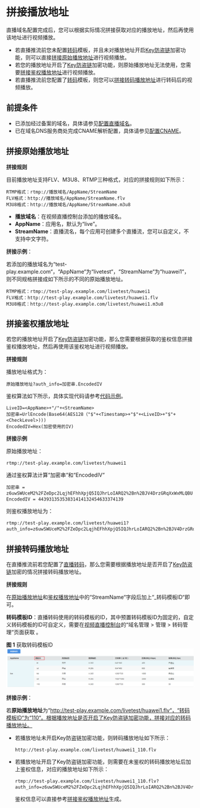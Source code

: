 # 拼接播放地址<a name="live010008"></a>

直播域名配置完成后，您可以根据实际情况拼接获取对应的播放地址，然后再使用该地址进行视频播放。

-   若直播推流前您未配置[转码](转码管理.md)模板，并且未对播放地址开启[Key防盗链](Key防盗链.md)加密功能，则可以直接[拼接原始播放地址](#section1161893192813)进行视频播放。
-   若您的播放地址开启了[Key防盗链](Key防盗链.md)加密功能，则原始播放地址无法使用，您需要[拼接鉴权播放地址](#section1724192417267)进行视频播放。
-   若直播推流前您配置了[转码](转码管理.md)模板，则您可以[拼接转码播放地址](#section392313195)进行转码后的视频播放。

## 前提条件<a name="section17678941576"></a>

-   已添加经过备案的域名，具体请参见[配置直播域名](配置直播域名.md)。
-   已在域名DNS服务商处完成CNAME解析配置，具体请参见[配置CNAME](配置CNAME.md)。

## 拼接原始播放地址<a name="section1161893192813"></a>

**拼接规则**

目前播放地址支持FLV、M3U8、RTMP三种格式，对应的拼接规则如下所示：

```
RTMP格式：rtmp://播放域名/AppName/StreamName
FLV格式：http://播放域名/AppName/StreamName.flv
M3U8格式：http://播放域名/AppName/StreamName.m3u8
```

-   **播放域名**：在视频直播控制台添加的播放域名。
-   **AppName**：应用名，默认为“live”。
-   **StreamName**：直播流名，每个应用可创建多个直播流，您可以自定义，不支持中文字符。

**拼接示例**：

若添加的播放域名为“test-play.example.com“，“AppName“为“livetest“，“StreamName“为“huawei1“，则不同规格拼接成如下所示的不同的原始播放地址。

```
RTMP格式：rtmp://test-play.example.com/livetest/huawei1
FLV格式：http://test-play.example.com/livetest/huawei1.flv
M3U8格式：http://test-play.example.com/livetest/huawei1.m3u8
```

## 拼接鉴权播放地址<a name="section1724192417267"></a>

若您的播放地址开启了[Key防盗链](Key防盗链.md)加密功能，那么您需要根据获取的鉴权信息拼接鉴权播放地址，然后再使用该鉴权地址进行视频播放。

**拼接规则**

播放地址格式为：

```
原始播放地址?auth_info=加密串.EncodedIV
```

鉴权算法如下所示，具体实现代码请参考[代码示例](Key防盗链.md#section632515010576)。

```
LiveID=<AppName>+"/"+<StreamName>
加密串=UrlEncode(Base64(AES128（"$"+<Timestamp>+"$"+<LiveID>+"$"+<CheckLevel>)))
EncodedIV=Hex(加密使用的IV)
```

**拼接示例**

原始播放地址：

```
rtmp://test-play.example.com/livetest/huawei1
```

通过鉴权算法计算“加密串“和“EncodedIV“

```
加密串 = z6uwSWUceM2%2FZeDpc2LqjhEFhhXpjQ5IQJhrLoIARQ2%2Bn%2BJV4DrzGRqXxWxMLQBU
EncodedIV = 44393135353831414132454633374139
```

则鉴权播放地址为：

```
rtmp://test-play.example.com/livetest/huawei1?auth_info=z6uwSWUceM2%2FZeDpc2LqjhEFhhXpjQ5IQJhrLoIARQ2%2Bn%2BJV4DrzGRqXxWxMLQBU.44393135353831414132454633374139
```

## 拼接转码播放地址<a name="section392313195"></a>

在直播推流前若您配置了[直播转码](转码管理.md)，那么您需要根据播放地址是否开启了[Key防盗链](Key防盗链.md)加密的情况拼接转码播放地址。

**拼接规则**

在[原始播放地址](#section1161893192813)和[鉴权播放地址](#section1724192417267)中的“StreamName“字段后加上“\_转码模板ID“即可。

**转码模板ID**：直播转码使用的转码模板的ID，其中预置转码模板ID为固定的，自定义转码模板的ID可自定义，需要在[视频直播控制台](https://console.huaweicloud.com/live)的“域名管理 \> 管理 \> 转码管理“页面获取 。

**图 1**  获取转码模板ID<a name="fig67931329105318"></a>  
![](figures/获取转码模板ID.png "获取转码模板ID")

**拼接示例**：

若**原始播放地址**为“http://test-play.example.com/livetest/huawei1.flv“，“转码模板ID“为“110“。根据播放地址是否开启了Key防盗链加密功能，拼接对应的转码播放地址。

-   若播放地址未开启Key防盗链加密功能，则转码播放地址如下所示：

    ```
    http://test-play.example.com/livetest/huawei1_110.flv
    ```

-   若播放地址开启了Key防盗链加密功能，则需要在未鉴权的转码播放地址后加上鉴权信息，对应的播放地址如下所示：

    ```
    rtmp://test-play.example.com/livetest/huawei1_110.flv?auth_info=z6uwSWUceM2%2FZeDpc2LqjhEFhhXpjQ5IQJhrLoIARQ2%2Bn%2BJV4DrzGRqXxWxMLQBU.44393135353831414132454633374139
    ```

    鉴权信息可以直接参考[拼接鉴权播放地址](#section1724192417267)生成。



